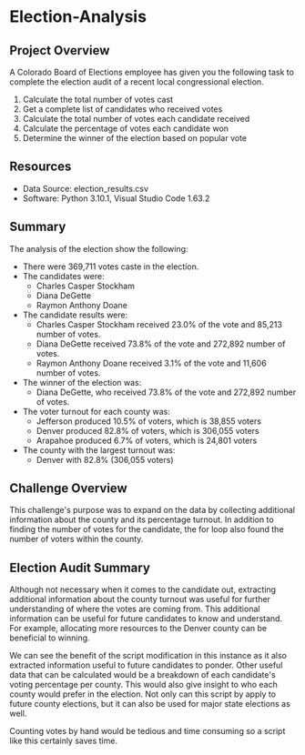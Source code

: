 # Election-Analysis

## Project Overview
A Colorado Board of Elections employee has given you the following task to complete the election audit of a recent local congressional election.

1. Calculate the total number of votes cast
2. Get a complete list of candidates who received votes
3. Calculate the total number of votes each candidate received
4. Calculate the percentage of votes each candidate won
5. Determine the winner of the election based on popular vote

## Resources
- Data Source: election_results.csv
- Software: Python 3.10.1, Visual Studio Code 1.63.2

## Summary
The analysis of the election show the following:
- There were 369,711 votes caste in the election.
- The candidates were:
   - Charles Casper Stockham
   - Diana DeGette
   - Raymon Anthony Doane
- The candidate results were:
   - Charles Casper Stockham received 23.0% of the vote and 85,213 number of votes.
   - Diana DeGette received 73.8% of the vote and 272,892 number of votes.
   - Raymon Anthony Doane received 3.1% of the vote and 11,606 number of votes.
- The winner of the election was:
   - Diana DeGette, who received 73.8% of the vote and 272,892 number of votes.
- The voter turnout for each county was:
   - Jefferson produced 10.5% of voters, which is 38,855 voters
   - Denver produced 82.8% of voters, which is 306,055 voters
   - Arapahoe produced 6.7% of voters, which is 24,801 voters
- The county with the largest turnout was:
   - Denver with 82.8% (306,055 voters)

## Challenge Overview 
This challenge's purpose was to expand on the data by collecting additional information about the county and its percentage turnout. In addition to finding the number of votes for the candidate, the for loop also found the number of voters within the county. 

## Election Audit Summary
Although not necessary when it comes to the candidate out, extracting additional information about the county turnout was useful for further understanding of where the votes are coming from. This additional information can be useful for future candidates to know and understand. For example, allocating more resources to the Denver county can be beneficial to winning.

We can see the benefit of the script modification in this instance as it also extracted information useful to future candidates to ponder. Other useful data that can be calculated would be a breakdown of each candidate's voting percentage per county. This would also give insight to who each county would prefer in the election. Not only can this script by apply to future county elections, but it can also be used for major state elections as well. 

Counting votes by hand would be tedious and time consuming so a script like this certainly saves time.
